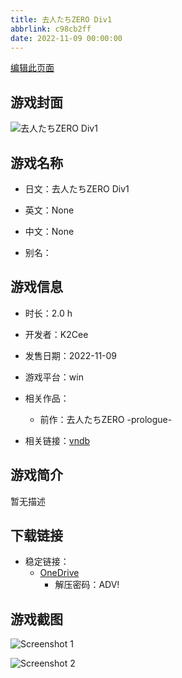 ```yaml
---
title: 去人たちZERO Div1
abbrlink: c98cb2ff
date: 2022-11-09 00:00:00
---
```

[编辑此页面](https://github.com/ACG-3/ADV3-source/blob/main/source/_posts/games/%E5%8E%BB%E4%BA%BA%E3%81%9F%E3%81%A1ZERO%20Div1.md)

## 游戏封面

![去人たちZERO Div1](https://pan.timero.xyz/onedrive/img_lib_001/%E5%8E%BB%E4%BA%BA%E3%81%9F%E3%81%A1ZERO%20Div1_cover.avif)


## 游戏名称

- 日文：去人たちZERO Div1
- 英文：None
- 中文：None

- 别名：


## 游戏信息

- 时长：2.0 h
- 开发者：K2Cee
- 发售日期：2022-11-09
- 游戏平台：win
- 相关作品：
   - 前作：去人たちZERO -prologue-

- 相关链接：[vndb](https://vndb.org/v35807)


## 游戏简介

暂无描述


## 下载链接

- 稳定链接：
    - [OneDrive](https://pan.timero.xyz/onedrive/adv_lib_001/%E5%8E%BB%E4%BA%BA%E3%81%9F%E3%81%A1ZERO%20Div1)
        - 解压密码：ADV!



## 游戏截图


![Screenshot 1](https://pan.timero.xyz/onedrive/img_lib_001/%E5%8E%BB%E4%BA%BA%E3%81%9F%E3%81%A1ZERO%20Div1_Screenshot_1.avif)

![Screenshot 2](https://pan.timero.xyz/onedrive/img_lib_001/%E5%8E%BB%E4%BA%BA%E3%81%9F%E3%81%A1ZERO%20Div1_Screenshot_2.avif)

